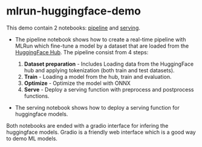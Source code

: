 # mlrun-huggingface-demo

This demo contain 2 notebooks: [pipeline](./pipeline.ipynb) and [serving](./serving.ipynb).

* The pipeline notebook shows how to create a real-time pipeline with MLRun which fine-tune a model by a dataset that are loaded from the [HuggingFace Hub](https://huggingface.co/docs/hub/index).
The pipeline consist from 4 steps:
  1. **Dataset preparation** - Includes Loading data from the HuggingFace hub and applying tokenization (both train and test datasets).
  2. **Train** - Loading a model from the hub, train and evaluation.
  3. **Optimize** - Optimize the model with ONNX
  4. **Serve** - Deploy a serving function with preprocess and postprocess functions.

* The serving notebook shows how to deploy a serving function for huggingface models.

Both notebooks are ended with a gradio interface for infering the huggingface models. Gradio is a friendly web interface which is a good way to demo ML models. 

